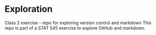 # Exploration

Class 2 exercise - repo for exploring version control and markdown
This repo is part of a STAT 545 exercise to explore GitHub and markdown.
